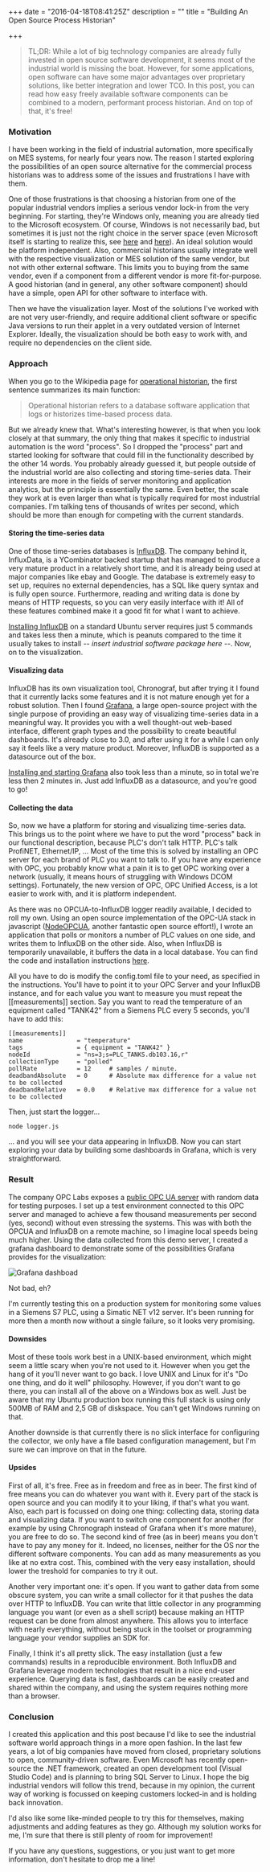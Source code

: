 +++
date = "2016-04-18T08:41:25Z"
description = ""
title = "Building An Open Source Process Historian"

+++

> TL;DR: While a lot of big technology companies are already fully invested in open source software development, it seems most of the industrial world is missing the boat. However, for some applications, open software can have some major advantages over proprietary solutions, like better integration and lower TCO. In this post, you can read how easy freely available software components can be combined to a modern, performant process historian. And on top of that, it's free!

### Motivation
I have been working in the field of industrial automation, more specifically on MES systems, for nearly four years now. The reason I started exploring the possibilities of an open source alternative for the commercial process historians was to address some of the issues and frustrations I have with them.

One of those frustrations is that choosing a historian from one of the popular industrial vendors implies a serious vendor lock-in from the very beginning. For starting, they're Windows only, meaning you are already tied to the Microsoft ecosystem. Of course, Windows is not necessarily bad, but sometimes it is just not the right choice in the server space (even Microsoft itself is starting to realize this, see [here](http://blogs.microsoft.com/blog/2016/03/07/announcing-sql-server-on-linux/) and [here](https://blogs.windows.com/buildingapps/2016/03/30/run-bash-on-ubuntu-on-windows/)). An ideal solution would be platform independent. Also, commercial historians usually integrate well with the respective visualization or MES solution of the same vendor, but not with other external software. This limits you to buying from the same vendor, even if a component from a different vendor is more fit-for-purpose. A good historian (and in general, any other software component) should have a simple, open API for other software to interface with.

Then we have the visualization layer. Most of the solutions I've worked with are not very user-friendly, and require additional client software or specific Java versions to run their applet in a very outdated version of Internet Explorer. Ideally, the visualization should be both easy to work with, and require no dependencies on the client side.

### Approach
When you go to the Wikipedia page for [operational historian](https://en.wikipedia.org/wiki/Operational_historian), the first sentence summarizes its main function:

> Operational historian refers to a database software application that logs or historizes time-based process data.

But we already knew that. What's interesting however, is that when you look closely at that summary, the only thing that makes it specific to industrial automation is the word "process". So I dropped the "process" part and started looking for software that could fill in the functionality described by the other 14 words. You probably already guessed it, but people outside of the industrial world are also collecting and storing time-series data. Their interests are more in the fields of server monitoring and application analytics, but the principle is essentially the same. Even better, the scale they work at is even larger than what is typically required for most industrial companies. I'm talking tens of thousands of writes per second, which should be more than enough for competing with the current standards.

#### Storing the time-series data

One of those time-series databases is [InfluxDB](https://influxdata.com/). The company behind it, InfluxData, is a YCombinator backed startup that has managed to produce a very mature product in a relatively short time, and it is already being used at major companies like ebay and Google. The database is extremely easy to set up, requires no external dependencies, has a SQL like query syntax and is fully open source. Furthermore, reading and writing data is done by means of HTTP requests, so you can very easily interface with it! All of these features combined make it a good fit for what I want to achieve. 

[Installing InfluxDB](https://docs.influxdata.com/influxdb/v0.13/introduction/installation/) on a standard Ubuntu server requires just 5 commands and takes less then a minute, which is peanuts compared to the time it usually takes to install *-- insert industrial software package here --*. Now, on to the visualization.

#### Visualizing data

InfluxDB has its own visualization tool, Chronograf, but after trying it I found that it currently lacks some features and it is not mature enough yet for a robust solution. Then I found [Grafana](http://grafana.org/), a large open-source project with the single purpose of providing an easy way of visualizing time-series data in a meaningful way. It provides you with a well thought-out web-based interface, different graph types and the possibility to create beautiful dashboards. It's already close to 3.0, and after using it for a while I can only say it feels like a very mature product. Moreover, InfluxDB is supported as a datasource out of the box.

[Installing and starting Grafana](http://docs.grafana.org/installation/debian/) also took less than a minute, so in total we're less then 2 minutes in. Just add InfluxDB as a datasource, and you're good to go!


#### Collecting the data

So, now we have a platform for storing and visualizing time-series data. This brings us to the point where we have to put the word "process" back in our functional description, because PLC's don't talk HTTP. PLC's talk ProfiNET, Ethernet/IP, ... Most of the time this is solved by installing an OPC server for each brand of PLC you want to talk to. If you have any experience with OPC, you probably know what a pain it is to get OPC working over a network (usually, it means hours of struggling with Windows DCOM settings). Fortunately, the new version of OPC, OPC Unified Access, is a lot easier to work with, and it is platform independent. 

As there was no OPCUA-to-InfluxDB logger readily available, I decided to roll my own. Using an open source implementation of the OPC-UA stack in javascript ([NodeOPCUA](http://node-opcua.github.io/), another fantastic open source effort!), I wrote an application that polls or monitors a number of PLC values on one side, and writes them to InfluxDB on the other side. Also, when InfluxDB is temporarily unavailable, it buffers the data in a local database. You can find the code and installation instructions [here](https://github.com/coussej/node-opcua-logger). 

All you have to do is modify the config.toml file to your need, as specified in the instructions. You'll have to point it to your OPC Server and your InfluxDB instance, and for each value you want to measure you must repeat the [[measurements]] section. Say you want to read the temperature of an equipment called "TANK42" from a Siemens PLC every 5 seconds, you'll have to add this:

```
[[measurements]]
name               = "temperature"
tags               = { equipment = "TANK42" }
nodeId             = "ns=3;s=PLC_TANKS.db103.16,r"
collectionType     = "polled"
pollRate           = 12     # samples / minute.
deadbandAbsolute   = 0      # Absolute max difference for a value not to be collected
deadbandRelative   = 0.0    # Relative max difference for a value not to be collected
```
Then, just start the logger...

```
node logger.js
```

... and you will see your data appearing in InfluxDB. Now you can start exploring your data by building some dashboards in Grafana, which is very straightforward.

### Result

The company OPC Labs exposes a [public OPC UA server](http://www.opclabs.com/resources/product-information/articles/1094-public-demo-opc-xml-da-server-2) with random data for testing purposes. I set up a test environment connected to this OPC server and managed to achieve a few thousand measurements per second (yes, second) without even stressing the systems. This was with both the OPCUA and InfluxDB on a remote machine, so I imagine local speeds being much higher. Using the data collected from this demo server, I created a grafana dashboard to demonstrate some of the possibilities Grafana provides for the visualization:

![Grafana dashboad](../../../../img/2016/0417_BuildingAnOpenSourceProcessHistorian/grafana.png)

Not bad, eh?

I'm currently testing this on a production system for monitoring some values in a Siemens S7 PLC, using a Simatic NET v12 server. It's been running for more then a month now without a single failure, so it looks very promising.

#### Downsides
Most of these tools work best in a UNIX-based environment, which might seem a little scary when you're not used to it. However when you get the hang of it you'll never want to go back. I love UNIX and Linux for it's "Do one thing, and do it well" philosophy. However, if you don't want to go there, you can install all of the above on a Windows box as well. Just be aware that my Ubuntu production box running this full stack is using only 500MB of RAM and 2,5 GB of diskspace. You can't get Windows running on that. 

Another downside is that currently there is no slick interface for configuring the collector, we only have a file based configuration management, but I'm sure we can improve on that in the future.

#### Upsides
First of all, it's free. Free as in freedom and free as in beer. The first kind of free means you can do whatever you want with it. Every part of the stack is open source and you can modify it to your liking, if that's what you want. Also, each part is focussed on doing one thing: collecting data, storing data and visualizing data. If you want to switch one component for another (for example by using Chronograph instead of Grafana when it's more mature), you are free to do so. The second kind of free (as in beer) means you don't have to pay any money for it. Indeed, no licenses, neither for the OS nor the different software components. You can add as many measurements as you like at no extra cost. This, combined with the very easy installation, should lower the treshold for companies to try it out. 

Another very important one: it's open. If you want to gather data from some obscure system, you can write a small collector for it that pushes the data over HTTP to InfluxDB. You can write that little collector in any programming language you want (or even as a shell script) because making an HTTP request can be done from almost anywhere. This allows you to interface with nearly everything, without being stuck in the toolset or programming language your vendor supplies an SDK for.

Finally, I think it's all pretty slick. The easy installation (just a few commands) results in a reproducible environment. Both InfluxDB and Grafana leverage modern technologies that result in a nice end-user experience. Querying data is fast, dashboards can be easily created and shared within the company, and using the system requires nothing more than a browser. 

### Conclusion
I created this application and this post because I'd like to see the industrial software world approach things in a more open fashion. In the last few years, a lot of big companies have moved from closed, proprietary solutions to open, community-driven software. Even Microsoft has recently open-source the .NET framework, created an open development tool (Visual Studio Code) and is planning to bring SQL Server to Linux. I hope the big industrial vendors will follow this trend, because in my opinion, the current way of working is focussed on keeping customers locked-in and is holding back innovation.

I'd also like some like-minded people to try this for themselves, making adjustments and adding features as they go. Although my solution works for me, I'm sure that there is still plenty of room for improvement!

If you have any questions, suggestions, or you just want to get more information, don't hesitate to drop me a line!

